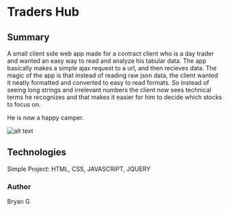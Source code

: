 # Traders Hub

## Summary

A small client side web app made for a contract client who is a day trader and wanted an easy way to read and analyze his tabular data.
The app basically makes a simple ajax request to a url, and then recieves data. The magic of the app is that instead of reading raw json
data, the client wanted it neatly formatted and converted to easy to read formats. So instead of seeing long strings and irrelevant numbers
the client now sees technical terms he recognizes and that makes it easier for him to decide which stocks to focus on. 

He is now a happy camper. 

![alt text](https://github.com/bryg217/traders-hub/blob/master/screenshots/Screenshot%20(112).png)

## Technologies 
Simple Project: HTML, CSS, JAVASCRIPT, JQUERY

### Author 

Bryan G

